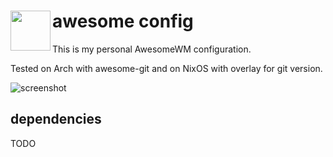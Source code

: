 <h1>
  <img align="left" width="64px" src="https://awesomewm.org/apidoc/images/AUTOGEN_wibox_logo_logo_and_name.svg">
  awesome config
  <br/>
</h1>

This is my personal AwesomeWM configuration.

Tested on Arch with awesome-git and on NixOS with overlay for git version.

![screenshot](https://github.com/ddmetz/awesome/assets/77217897/b71b9165-db5a-41bc-9378-5321f5f6dc8d)

## dependencies
TODO
